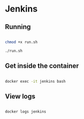 # Jenkins

## Running

```bash

chmod +x run.sh

./run.sh

```

## Get inside the container

```bash

docker exec -it jenkins bash

```

## View logs

```bash

docker logs jenkins

```
